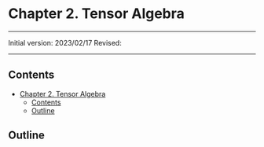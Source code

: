 # Chapter 2. Tensor Algebra

---

Initial version: 2023/02/17
Revised:

---

## Contents

- [Chapter 2. Tensor Algebra](#chapter-2-tensor-algebra)
  - [Contents](#contents)
  - [Outline](#outline)

## Outline
